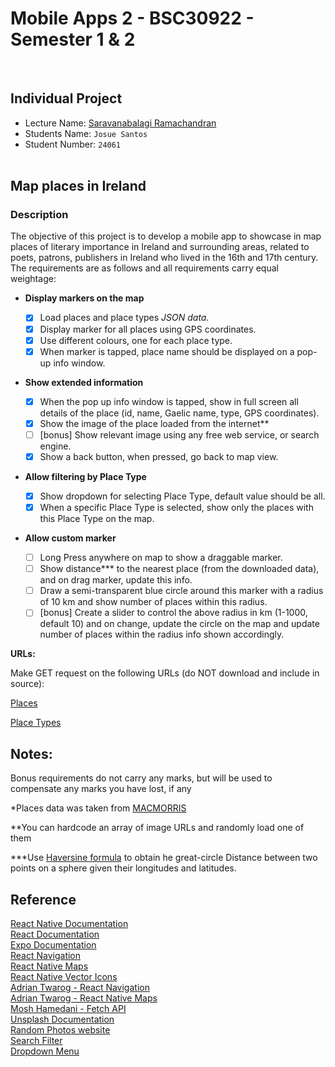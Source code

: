 # Mobile Apps 2 - BSC30922 - Semester 1 & 2

<br>

## Individual Project
- Lecture Name: [Saravanabalagi Ramachandran](https://github.com/saravanabalagi)
- Students Name: `Josue Santos`
- Student Number: `24061`
  <br><br>

## Map places in Ireland <br>

### Description <br>

The objective of this project is to develop a mobile app to showcase in map places of literary importance in Ireland and surrounding areas, related to poets, patrons, publishers in Ireland who lived in the 16th and 17th century. The requirements are as follows and all requirements carry equal weightage:

- <b>Display markers on the map</b><br>

  - [x] Load places and place types <i>JSON data.</i><br>
  - [x] Display marker for all places using GPS coordinates.<br>
  - [x] Use different colours, one for each place type.<br>
  - [x] When marker is tapped, place name should be displayed on a pop-up info window.<br>

- <b>Show extended information<br></b>

  - [x] When the pop up info window is tapped, show in full screen all details of the place (id, name, Gaelic name, type, GPS coordinates).<br>
  - [x] Show the image of the place loaded from the internet\*\*<br>
  - [ ] [bonus] Show relevant image using any free web service, or search engine.<br>
  - [x] Show a back button, when pressed, go back to map view.<br>

- <b>Allow filtering by Place Type </b><br>

  - [x] Show dropdown for selecting Place Type, default value should be all.<br>
  - [x] When a specific Place Type is selected, show only the places with this Place Type on the map.<br>

- <b>Allow custom marker<br></b>
  - [ ] Long Press anywhere on map to show a draggable marker.<br>
  - [ ] Show distance\*\*\* to the nearest place (from the downloaded data), and on drag marker, update this info.<br>
  - [ ] Draw a semi-transparent blue circle around this marker with a radius of 10 km and show number of places within this radius. <br>
  - [ ] [bonus] Create a slider to control the above radius in km (1-1000, default 10) and on change, update the circle on the map and update number of places within the radius info shown accordingly.<br>

<b>URLs:</b>

Make GET request on the following URLs (do NOT download and include in source):

[Places](https://gist.githubusercontent.com/saravanabalagi/541a511eb71c366e0bf3eecbee2dab0a/raw/bb1529d2e5b71fd06760cb030d6e15d6d56c34b3/places.json)<br>

[Place Types](https://gist.githubusercontent.com/saravanabalagi/541a511eb71c366e0bf3eecbee2dab0a/raw/bb1529d2e5b71fd06760cb030d6e15d6d56c34b3/place_types.json)

## Notes:

Bonus requirements do not carry any marks, but will be used to compensate any marks you have lost, if any<br>

\*Places data was taken from [MACMORRIS](https://macmorris.maynoothuniversity.ie/)<br>

\*\*You can hardcode an array of image URLs and randomly load one of them<br>

\*\*\*Use [Haversine formula](https://en.wikipedia.org/wiki/Haversine_formula) to obtain he great-circle Distance between two points on a sphere given their longitudes and latitudes.<br>

## Reference

[React Native Documentation](https://reactnative.dev/docs/getting-started)<br>
[React Documentation](https://reactjs.org/docs/getting-started.html)<br>
[Expo Documentation](https://docs.expo.dev/)<br>
[React Navigation](https://reactnavigation.org/docs/getting-started)<br>
[React Native Maps](https://github.com/react-native-maps/react-native-maps)<br>
[React Native Vector Icons](https://github.com/oblador/react-native-vector-icons)<br>
[Adrian Twarog - React Navigation](https://www.youtube.com/watch?v=gJX8plp4_sc)<br>
[Adrian Twarog - React Native Maps](https://www.youtube.com/watch?v=4qq0GQPkfjI&t=1010s)<br>
[Mosh Hamedani - Fetch API](https://programmingwithmosh.com/react-native/make-api-calls-in-react-native-using-fetch/)<br>
[Unsplash Documentation](https://unsplash.com/documentation)<br>
[Random Photos website](https://picsum.photos/)<br>
[Search Filter](https://www.youtube.com/watch?v=s542Fe7QBuM)<br>
[Dropdown Menu](https://github.com/hoaphantn7604/react-native-element-dropdown)<br>
